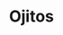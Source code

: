 ---
title: Ojitos
date: 
draft: false

# descripcion
description : Ojitos

materials: Plata 925

color: Plateado

dimensions: 1 cm

code: 01-03-0262

type: "Aros"

categories: []

price: $2.320,00

# Images
# first image will be shown in the product page
images:
  # - image: "images/path_to_image"
  # La ubicacion de las imagenes es imagenes/Aros/Aros.Microcubic/01-03-0262-ojitos
  - image: "./images/aros/microcubic/01-03-0262-ojitos_a.jpeg"
  - image: "./images/aros/microcubic/01-03-0262-ojitos_b.jpeg"
---